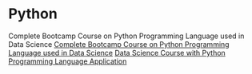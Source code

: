 # Python
Complete Bootcamp Course on Python Programming Language used in Data Science
[Complete Bootcamp Course on Python Programming Language used in Data Science](https://bit.ly/3iJw4F5)
[Data Science Course with Python Programming Language Application](https://bit.ly/2CwUSkk)
